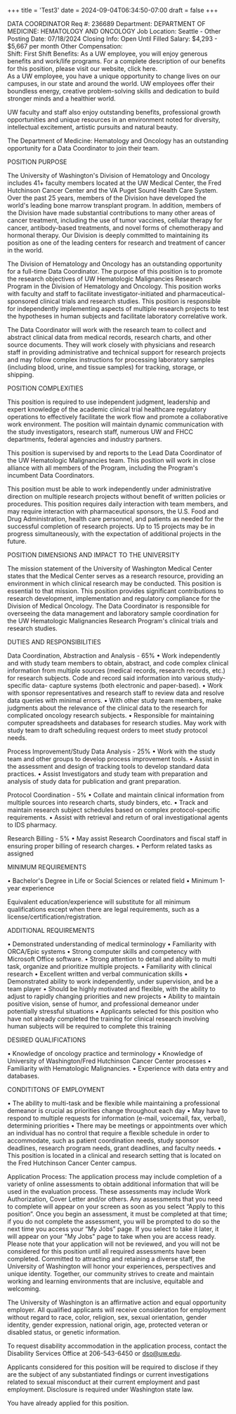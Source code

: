 +++
title = 'Test3'
date = 2024-09-04T06:34:50-07:00
draft = false
+++

DATA COORDINATOR
Req #:	236689
Department:	DEPARTMENT OF MEDICINE: HEMATOLOGY AND ONCOLOGY
Job Location:	Seattle - Other
Posting Date:	07/18/2024 
Closing Info:	Open Until Filled 
Salary:	$4,293 - $5,667 per month 
Other Compensation:	 
Shift:	First Shift 
Benefits:	As a UW employee, you will enjoy generous benefits and work/life programs. For a complete description of our benefits for this position, please visit our website, click here.  
As a UW employee, you have a unique opportunity to change lives on our campuses, in our state and around the world. UW employees offer their boundless energy, creative problem-solving skills and dedication to build stronger minds and a healthier world.

UW faculty and staff also enjoy outstanding benefits, professional growth opportunities and unique resources in an environment noted for diversity, intellectual excitement, artistic pursuits and natural beauty.

The Department of Medicine: Hematology and Oncology has an outstanding opportunity for a Data Coordinator to join their team.

POSITION PURPOSE

The University of Washington's Division of Hematology and Oncology includes 41+ faculty members located at the UW Medical Center, the Fred Hutchinson Cancer Center and the VA Puget Sound Health Care System. Over the past 25 years, members of the Division have developed the world's leading bone marrow transplant program. In addition, members of the Division have made substantial contributions to many other areas of cancer treatment, including the use of tumor vaccines, cellular therapy for cancer, antibody-based treatments, and novel forms of chemotherapy and hormonal therapy. Our Division is deeply committed to maintaining its position as one of the leading centers for research and treatment of cancer in the world. 

The Division of Hematology and Oncology has an outstanding opportunity for a full-time Data Coordinator. The purpose of this position is to promote the research objectives of UW Hematologic Malignancies Research Program in the Division of Hematology and Oncology. This position works with faculty and staff to facilitate investigator-initiated and pharmaceutical-sponsored clinical trials and research studies. This position is responsible for independently implementing aspects of multiple research projects to test the hypotheses in human subjects and facilitate laboratory correlative work.

The Data Coordinator will work with the research team to collect and abstract clinical data from medical records, research charts, and other source documents. They will work closely with physicians and research staff in providing administrative and technical support for research projects and may follow complex instructions for processing laboratory samples (including blood, urine, and tissue samples) for tracking, storage, or shipping.

POSITION COMPLEXITIES

This position is required to use independent judgment, leadership and expert knowledge of the academic clinical trial healthcare regulatory operations to effectively facilitate the work flow and promote a collaborative work environment.  The position will maintain dynamic communication with the study investigators, research staff, numerous UW and FHCC departments, federal agencies and industry partners.
    
This position is supervised by and reports to the Lead Data Coordinator of the UW Hematologic Malignancies team.  This position will work in close alliance with all members of the Program, including the Program's incumbent Data Coordinators.

This position must be able to work independently under administrative direction on multiple research projects without benefit of written policies or procedures. This position requires daily interaction with team members, and may require interaction with pharmaceutical sponsors, the U.S. Food and Drug Administration, health care personnel, and patients as needed for the successful completion of research projects. Up to 15 projects may be in progress simultaneously, with the expectation of additional projects in the future.

POSITION DIMENSIONS AND IMPACT TO THE UNIVERSITY

The mission statement of the University of Washington Medical Center states that the Medical Center serves as a research resource, providing an environment in which clinical research may be conducted.  This position is essential to that mission.  This position provides significant contributions to research development, implementation and regulatory compliance for the Division of Medical Oncology.  The Data Coordinator is responsible for overseeing the data management and laboratory sample coordination for the UW Hematologic Malignancies Research Program's clinical trials and research studies.

DUTIES AND RESPONSIBILITIES

Data Coordination, Abstraction and Analysis - 65%
• Work independently and with study team members to obtain, abstract, and code complex clinical information from multiple sources (medical records, research records, etc.) for research subjects. Code and record said information into various study-specific data- capture systems (both electronic and paper-based).
• Work with sponsor representatives and research staff to review data and resolve data queries with minimal errors.
• With other study team members, make judgments about the relevance of the clinical data to the research for complicated oncology research subjects.
• Responsible for maintaining computer spreadsheets and databases for research studies. May work with study team to draft scheduling request orders to meet study protocol needs.

Process Improvement/Study Data Analysis - 25%
• Work with the study team and other groups to develop process improvement tools.
• Assist in the assessment and design of tracking tools to develop standard data practices.
• Assist Investigators and study team with preparation and analysis of study data for publication and grant preparation.

Protocol Coordination - 5%
• Collate and maintain clinical information from multiple sources into research charts, study binders, etc.
• Track and maintain research subject schedules based on complex protocol-specific requirements.
• Assist with retrieval and return of oral investigational agents to IDS pharmacy.

Research Billing - 5%
• May assist Research Coordinators and fiscal staff in ensuring proper billing of research charges.
• Perform related tasks as assigned

MINIMUM REQUIREMENTS

• Bachelor's Degree in Life or Social Sciences or related field
• Minimum 1-year experience

Equivalent education/experience will substitute for all minimum qualifications except when there are legal requirements, such as a license/certification/registration.

ADDITIONAL REQUIREMENTS

• Demonstrated understanding of medical terminology
• Familiarity with ORCA/Epic systems
• Strong computer skills and competency with Microsoft Office software.
• Strong attention to detail and ability to multi task, organize and prioritize multiple projects.
• Familiarity with clinical research
• Excellent written and verbal communication skills
• Demonstrated ability to work independently, under supervision, and be a team player
• Should be highly motivated and flexible, with the ability to adjust to rapidly changing priorities and new projects
• Ability to maintain positive vision, sense of humor, and professional demeanor under potentially stressful situations
• Applicants selected for this position who have not already completed the training for clinical research involving human subjects will be required to complete this training

DESIRED QUALIFICATIONS

• Knowledge of oncology practice and terminology
• Knowledge of University of Washington/Fred Hutchinson Cancer Center processes
• Familiarity with Hematologic Malignancies.
• Experience with data entry and databases.

CONDITITONS OF EMPLOYMENT

• The ability to multi-task and be flexible while maintaining a professional demeanor is crucial as priorities change throughout each day
• May have to respond to multiple requests for information (e-mail, voicemail, fax, verbal), determining priorities
• There may be meetings or appointments over which an individual has no control that require a flexible schedule in order to accommodate, such as patient coordination needs, study sponsor deadlines, research program needs, grant deadlines, and faculty needs.
• This position is located in a clinical and research setting that is located on the Fred Hutchinson Cancer Center campus.

Application Process: The application process may include completion of a variety of online assessments to obtain additional information that will be used in the evaluation process. These assessments may include Work Authorization, Cover Letter and/or others. Any assessments that you need to complete will appear on your screen as soon as you select “Apply to this position”. Once you begin an assessment, it must be completed at that time; if you do not complete the assessment, you will be prompted to do so the next time you access your “My Jobs” page. If you select to take it later, it will appear on your "My Jobs" page to take when you are access ready. Please note that your application will not be reviewed, and you will not be considered for this position until all required assessments have been completed.
Committed to attracting and retaining a diverse staff, the University of Washington will honor your experiences, perspectives and unique identity. Together, our community strives to create and maintain working and learning environments that are inclusive, equitable and welcoming.

The University of Washington is an affirmative action and equal opportunity employer. All qualified applicants will receive consideration for employment without regard to race, color, religion, sex, sexual orientation, gender identity, gender expression, national origin, age, protected veteran or disabled status, or genetic information.

To request disability accommodation in the application process, contact the Disability Services Office at 206-543-6450 or dso@uw.edu.

Applicants considered for this position will be required to disclose if they are the subject of any substantiated findings or current investigations related to sexual misconduct at their current employment and past employment. Disclosure is required under Washington state law.

You have already applied for this position.